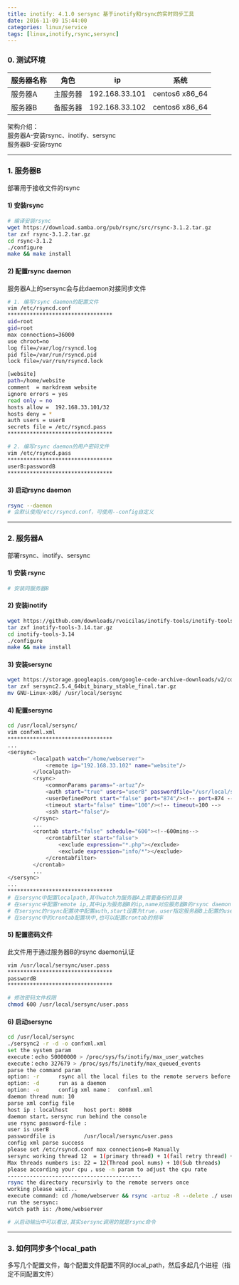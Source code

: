 ```yaml
---
title: inotify: 4.1.0 sersync 基于inotify和rsync的实时同步工具
date: 2016-11-09 15:44:00
categories: linux/service
tags: [linux,inotify,rsync,sersync]
---
```


### 0. 测试环境
服务器名称|角色|ip|系统
---|---|---|---
服务器A|主服务器|192.168.33.101|centos6 x86_64
服务器B|备服务器|192.168.33.102|centos6 x86_64

架构介绍：  
服务器A-安装rsync、inotify、sersync  
服务器B-安装rsync  

---

### 1. 服务器B
部署用于接收文件的rsync

#### 1) 安装rsync
``` bash
# 编译安装rsync
wget https://download.samba.org/pub/rsync/src/rsync-3.1.2.tar.gz
tar zxf rsync-3.1.2.tar.gz
cd rsync-3.1.2
./configure
make && make install
```

#### 2) 配置rsync daemon
服务器A上的sersync会与此daemon对接同步文件
``` bash
# 1. 编写rsync daemon的配置文件
vim /etc/rsyncd.conf
*********************************
uid=root
gid=root
max connections=36000
use chroot=no
log file=/var/log/rsyncd.log
pid file=/var/run/rsyncd.pid
lock file=/var/run/rsyncd.lock

[website]
path=/home/website
comment  = markdream website
ignore errors = yes
read only = no
hosts allow =  192.168.33.101/32
hosts deny = *
auth users = userB
secrets file = /etc/rsyncd.pass
*********************************

# 2. 编写rsync daemon的用户密码文件
vim /etc/rsyncd.pass
*********************************
userB:passwordB
*********************************
```

#### 3) 启动rsync daemon
``` bash
rsync --daemon
# 会默认使用/etc/rsyncd.conf，可使用--config自定义
```

---

### 2. 服务器A
部署rsync、inotify、sersync

#### 1) 安装 rsync
``` bash
# 安装同服务器B
```

#### 2) 安装inotify
``` bash
wget https://github.com/downloads/rvoicilas/inotify-tools/inotify-tools-3.14.tar.gz
tar zxf inotify-tools-3.14.tar.gz
cd inotify-tools-3.14
./configure
make && make install
```

#### 3) 安装sersync
``` bash
wget https://storage.googleapis.com/google-code-archive-downloads/v2/code.google.com/sersync/sersync2.5.4_64bit_binary_stable_final.tar.gz
tar zxf sersync2.5.4_64bit_binary_stable_final.tar.gz
mv GNU-Linux-x86/ /usr/local/sersync
```

#### 4) 配置sersync
``` bash
cd /usr/local/sersync/
vim confxml.xml
*********************************
...
<sersync>
        <localpath watch="/home/webserver">
            <remote ip="192.168.33.102" name="website"/>
        </localpath>
        <rsync>
            <commonParams params="-artuz"/>
            <auth start="true" users="userB" passwordfile="/usr/local/sersync/user.pass"/>
            <userDefinedPort start="false" port="874"/><!-- port=874 -->
            <timeout start="false" time="100"/><!-- timeout=100 -->
            <ssh start="false"/>
        </rsync>
        ...
        <crontab start="false" schedule="600"><!--600mins-->
            <crontabfilter start="false">
                <exclude expression="*.php"></exclude>
                <exclude expression="info/*"></exclude>
            </crontabfilter>
        </crontab>
        ...
</sersync>
...
*********************************
# 在sersync中配置localpath,其中watch为服务器A上需要备份的目录
# 在sersync中配置remote ip,其中ip为服务器B的ip,name对应服务器B的rsync daemon中配置的项目
# 在sersync的rsync配置块中配置auth,start设置为true，user指定服务器B上配置的userB,passwordfile指定密码文件
# 在sersync中的crontab配置块中,也可以配置crontab的频率
```

#### 5) 配置密码文件
此文件用于通过服务器B的rsync daemon认证
``` bash
vim /usr/local/sersync/user.pass
*********************************
passwordB
*********************************

# 修改密码文件权限
chmod 600 /usr/local/sersync/user.pass
```

#### 6) 启动sersync
``` bash
cd /usr/local/sersync
./sersync2 -r -d -o confxml.xml
set the system param
execute：echo 50000000 > /proc/sys/fs/inotify/max_user_watches
execute：echo 327679 > /proc/sys/fs/inotify/max_queued_events
parse the command param
option: -r      rsync all the local files to the remote servers before the sersync work
option: -d      run as a daemon
option: -o      config xml name：  confxml.xml
daemon thread num: 10
parse xml config file
host ip : localhost     host port: 8008
daemon start，sersync run behind the console
use rsync password-file :
user is userB
passwordfile is         /usr/local/sersync/user.pass
config xml parse success
please set /etc/rsyncd.conf max connections=0 Manually
sersync working thread 12  = 1(primary thread) + 1(fail retry thread) + 10(daemon sub threads)
Max threads numbers is: 22 = 12(Thread pool nums) + 10(Sub threads)
please according your cpu ，use -n param to adjust the cpu rate
------------------------------------------
rsync the directory recursivly to the remote servers once
working please wait...
execute command: cd /home/webserver && rsync -artuz -R --delete ./ userB@192.168.33.102::website --password-file=/usr/local/sersync/user.pass >/dev/null 2>&1
run the sersync:
watch path is: /home/webserver

# 从启动输出中可以看出,其实sersync调用的就是rsync命令
```

---

### 3. 如何同步多个local_path
多写几个配置文件，每个配置文件配置不同的local_path，然后多起几个进程（指定不同配置文件）
